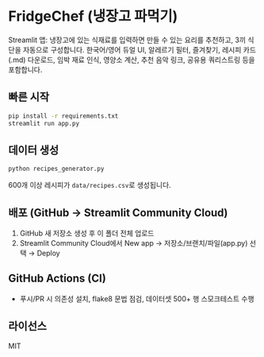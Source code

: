 
# FridgeChef (냉장고 파먹기)

Streamlit 앱: 냉장고에 있는 식재료를 입력하면 만들 수 있는 요리를 추천하고, 3끼 식단을 자동으로 구성합니다.
한국어/영어 듀얼 UI, 알레르기 필터, 즐겨찾기, 레시피 카드(.md) 다운로드, 임박 재료 인식, 영양소 계산,
추천 음악 링크, 공유용 쿼리스트링 등을 포함합니다.

## 빠른 시작
```bash
pip install -r requirements.txt
streamlit run app.py
```

## 데이터 생성
```bash
python recipes_generator.py
```
600개 이상 레시피가 `data/recipes.csv`로 생성됩니다.

## 배포 (GitHub → Streamlit Community Cloud)
1) GitHub 새 저장소 생성 후 이 폴더 전체 업로드
2) Streamlit Community Cloud에서 New app → 저장소/브랜치/파일(app.py) 선택 → Deploy

## GitHub Actions (CI)
- 푸시/PR 시 의존성 설치, flake8 문법 점검, 데이터셋 500+ 행 스모크테스트 수행

## 라이선스
MIT
